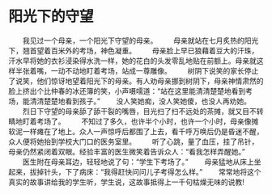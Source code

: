 # 阳光下的守望
　　我见过一个母亲，一个阳光下守望的母亲。 
　　母亲就站在七月炙热的阳光下，翘首望着百米外的考场，神色凝重。 
　　母亲脸上早已狼藉着豆大的汗珠，汗水早将她的衣衫浸染得水洗一样，她的花白的头发零乱地贴在前额上。母亲就这样半张着嘴，一动不动地盯着考场，站成一尊雕像。 
　　树阴下说笑的家长停止了说笑，他们惊讶地望着阳光下的母亲。有人劝母亲挪到树阴下，母亲神情肃然的脸上挤出个比仲春的冰还簿的笑，小声嗫嚅道：“站在这里能清清楚楚地看到考场，能清清楚楚地看到孩子。” 
　　没人笑她痴，没人笑她傻，也没人再劝她。 
　　烈日下守望的母亲舔了舔干裂的嘴唇，目光扫了扫不远处的茶摊，就又目不转睛地盯着考场了。 
　　不知过了多久，也许半个小时，也许一个小时，母亲像摊软泥一样瘫在了地上。众人一声惊呼后都围了上去，看千呼万唤后仍是昏迷不醒，众人便将她抬到学校大门口的医务室里。 
　　听了心跳，量了血压，挂了吊针，母亲仍然紧闭着双眼。经验丰富的医生微笑着告诉众人：“看我怎样弄醒她。” 
　　医生附在母亲耳边，轻轻地说了句：“学生下考场了。” 
　　母亲猛地从床上坐起来，拔掉针头，下了病床：“我得赶快问问儿子考得怎么样。” 
　　常常地将这个真实的故事讲给我的学生听，学生说，这故事抵得上一千句枯燥无味的说教!
 